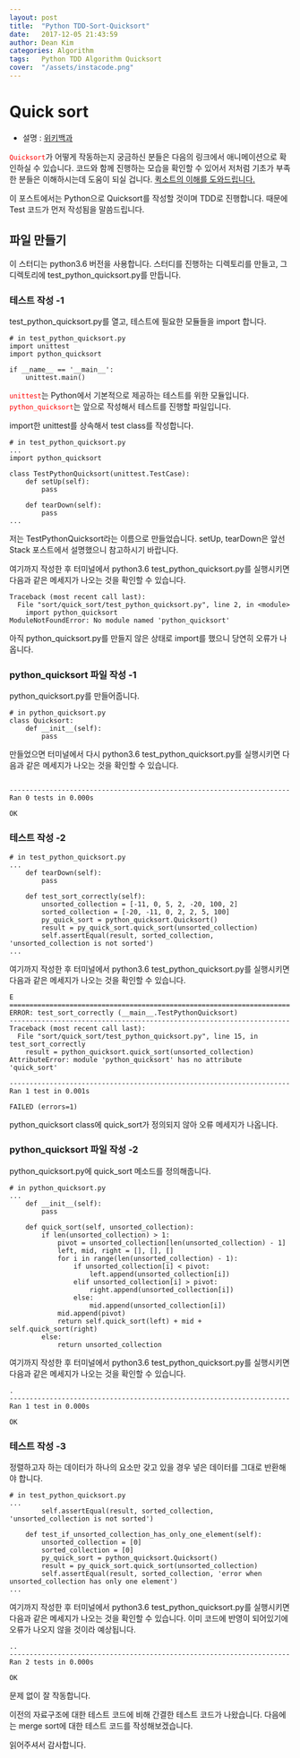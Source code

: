 ```yaml
---
layout: post
title:  "Python TDD-Sort-Quicksort"
date:   2017-12-05 21:43:59
author: Dean Kim
categories: Algorithm
tags:	Python TDD Algorithm Quicksort
cover:  "/assets/instacode.png"
---
```


# Quick sort
- 설명 : [위키백과](https://ko.wikipedia.org/wiki/%ED%80%B5_%EC%A0%95%EB%A0%AC)

<tt style="color: #FF0000">`Quicksort`</tt>가 어떻게 작동하는지 궁금하신 분들은 다음의 링크에서 애니메이션으로 확인하실 수 있습니다.
코드와 함께 진행하는 모습을 확인할 수 있어서 저처럼 기초가 부족한 분들은 이해하시는데 도움이 되실 겁니다.
[퀵소트의 이해를 도와드립니다.](https://visualgo.net/en/sorting)

이 포스트에서는 Python으로 Quicksort를 작성할 것이며 TDD로 진행합니다. 때문에 Test 코드가 먼저 작성됨을 말씀드립니다.

## 파일 만들기

이 스터디는 python3.6 버전을 사용합니다.
스터디를 진행하는 디렉토리를 만들고, 그 디렉토리에 test_python_quicksort.py를 만듭니다.

### 테스트 작성 -1

test_python_quicksort.py를 열고, 테스트에 필요한 모듈들을 import 합니다.
~~~~
# in test_python_quicksort.py
import unittest
import python_quicksort

if __name__ == '__main__':
    unittest.main()
~~~~
<tt style="color: #FF0000">`unittest`</tt>는 Python에서 기본적으로 제공하는 테스트를 위한 모듈입니다.
<tt style="color: #FF0000">`python_quicksort`</tt>는 앞으로 작성해서 테스트를 진행할 파일입니다.

import한 unittest를 상속해서 test class를 작성합니다.
~~~~
# in test_python_quicksort.py
...
import python_quicksort

class TestPythonQuicksort(unittest.TestCase):
    def setUp(self):
        pass

    def tearDown(self):
        pass
...
~~~~
저는 TestPythonQuicksort라는 이름으로 만들었습니다. setUp, tearDown은 앞선 Stack 포스트에서 설명했으니 참고하시기 바랍니다.

여기까지 작성한 후 터미널에서 python3.6 test_python_quicksort.py를 실행시키면 다음과 같은 메세지가 나오는 것을 확인할 수 있습니다.
~~~~
Traceback (most recent call last):
  File "sort/quick_sort/test_python_quicksort.py", line 2, in <module>
    import python_quicksort
ModuleNotFoundError: No module named 'python_quicksort'
~~~~
아직 python_quicksort.py를 만들지 않은 상태로 import를 했으니 당연히 오류가 나옵니다.

### python_quicksort 파일 작성 -1

python_quicksort.py를 만들어줍니다.
~~~~
# in python_quicksort.py
class Quicksort:
    def __init__(self):
        pass
~~~~
만들었으면 터미널에서 다시 python3.6 test_python_quicksort.py를 실행시키면 다음과 같은 메세지가 나오는 것을 확인할 수 있습니다.
~~~~

----------------------------------------------------------------------
Ran 0 tests in 0.000s

OK
~~~~

### 테스트 작성 -2

~~~~
# in test_python_quicksort.py
...
    def tearDown(self):
        pass
        
    def test_sort_correctly(self):
        unsorted_collection = [-11, 0, 5, 2, -20, 100, 2]
        sorted_collection = [-20, -11, 0, 2, 2, 5, 100]
        py_quick_sort = python_quicksort.Quicksort()
        result = py_quick_sort.quick_sort(unsorted_collection)
        self.assertEqual(result, sorted_collection, 'unsorted_collection is not sorted')
...
~~~~
여기까지 작성한 후 터미널에서 python3.6 test_python_quicksort.py를 실행시키면 다음과 같은 메세지가 나오는 것을 확인할 수 있습니다.
~~~~
E
======================================================================
ERROR: test_sort_correctly (__main__.TestPythonQuicksort)
----------------------------------------------------------------------
Traceback (most recent call last):
  File "sort/quick_sort/test_python_quicksort.py", line 15, in test_sort_correctly
    result = python_quicksort.quick_sort(unsorted_collection)
AttributeError: module 'python_quicksort' has no attribute 'quick_sort'

----------------------------------------------------------------------
Ran 1 test in 0.001s

FAILED (errors=1)
~~~~
python_quicksort class에 quick_sort가 정의되지 않아 오류 메세지가 나옵니다.

### python_quicksort 파일 작성 -2

python_quicksort.py에 quick_sort 메소드를 정의해줍니다.
~~~~
# in python_quicksort.py
...
    def __init__(self):
        pass
        
    def quick_sort(self, unsorted_collection):
        if len(unsorted_collection) > 1:
            pivot = unsorted_collection[len(unsorted_collection) - 1]
            left, mid, right = [], [], []
            for i in range(len(unsorted_collection) - 1):
                if unsorted_collection[i] < pivot:
                    left.append(unsorted_collection[i])
                elif unsorted_collection[i] > pivot:
                    right.append(unsorted_collection[i])
                else:
                    mid.append(unsorted_collection[i])
            mid.append(pivot)
            return self.quick_sort(left) + mid + self.quick_sort(right)
        else:
            return unsorted_collection
~~~~
여기까지 작성한 후 터미널에서 python3.6 test_python_quicksort.py를 실행시키면 다음과 같은 메세지가 나오는 것을 확인할 수 있습니다.
~~~~
.
----------------------------------------------------------------------
Ran 1 test in 0.000s

OK
~~~~

### 테스트 작성 -3

정렬하고자 하는 데이터가 하나의 요소만 갖고 있을 경우 넣은 데이터를 그대로 반환해야 합니다.
~~~~
# in test_python_quicksort.py
...
        self.assertEqual(result, sorted_collection, 'unsorted_collection is not sorted')
        
    def test_if_unsorted_collection_has_only_one_element(self):
        unsorted_collection = [0]
        sorted_collection = [0]
        py_quick_sort = python_quicksort.Quicksort()
        result = py_quick_sort.quick_sort(unsorted_collection)
        self.assertEqual(result, sorted_collection, 'error when unsorted_collection has only one element')
...
~~~~
여기까지 작성한 후 터미널에서 python3.6 test_python_quicksort.py를 실행시키면 다음과 같은 메세지가 나오는 것을 확인할 수 있습니다.
이미 코드에 반영이 되어있기에 오류가 나오지 않을 것이라 예상됩니다.
~~~~
..
----------------------------------------------------------------------
Ran 2 tests in 0.000s

OK
~~~~
문제 없이 잘 작동합니다.

이전의 자료구조에 대한 테스트 코드에 비해 간결한 테스트 코드가 나왔습니다.
다음에는 merge sort에 대한 테스트 코드를 작성해보겠습니다.

읽어주셔서 감사합니다.